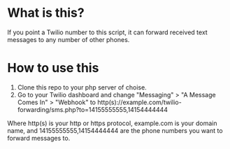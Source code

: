 # What is this?
If you point a Twilio number to this script, it can forward received text messages to any number of other phones.

# How to use this
1. Clone this repo to your php server of choise.
2. Go to your Twilio dashboard and change "Messaging" > "A Message Comes In" > "Webhook" to http(s)://example.com/twilio-forwarding/sms.php?to=14155555555,14154444444

Where http(s) is your http or https protocol, example.com is your domain name, and 14155555555,14154444444 are the phone numbers you want to forward messages to.
